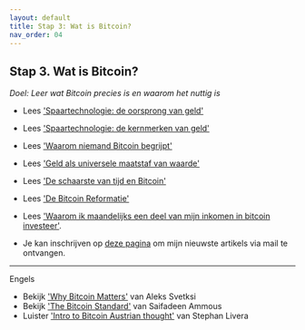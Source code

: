 ```yaml
---
layout: default
title: Stap 3: Wat is Bitcoin?
nav_order: 04
---
```


## Stap 3. Wat is Bitcoin?
*Doel: Leer wat Bitcoin precies is en waarom het nuttig is*

- Lees ['Spaartechnologie: de oorsprong van geld'](https://bewijsvanwerk.com/de-oorsprong-van-geld/)
- Lees ['Spaartechnologie: de kernmerken van geld'](https://bewijsvanwerk.com/de-kernmerken-van-geld/)
- Lees ['Waarom niemand Bitcoin begrijpt'](https://bewijsvanwerk.com/waarom-begrijpt-niemand-bitcoin/)
- Lees ['Geld als universele maatstaf van waarde'](https://bewijsvanwerk.com/geld-als-sociale-instelling/)
- Lees ['De schaarste van tijd en Bitcoin'](https://bewijsvanwerk.com/tijd-als-schaarste-goed/)
- Lees ['De Bitcoin Reformatie'](https://bewijsvanwerk.com/de-bitcoin-reformatie/)

- Lees ['Waarom ik maandelijks een deel van mijn inkomen in bitcoin investeer'](https://pegulanten.nl/article/waarom-ik-maandelijks-een-deel-van-mijn-inkomen-in-bitcoin-investeer/).
- Je kan inschrijven op [deze pagina](https://bewijsvanwerk.com/#subscribe) om mijn nieuwste artikels via mail te ontvangen.



-------
Engels

- Bekijk ['Why Bitcoin Matters'](https://www.youtube.com/watch?v=q0XxsabgJEI) van Aleks Svetksi
- Bekijk ['The Bitcoin Standard'](https://www.youtube.com/watch?v=Zbm772vF-5M) van Saifadeen Ammous
- Luister ['Intro to Bitcoin Austrian thought'](https://youtu.be/OrMHQhDKhrU) van Stephan Livera
